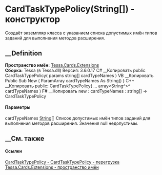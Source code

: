 # CardTaskTypePolicy(String[]) - конструктор
Создаёт экземпляр класса с указанием списка допустимых имён типов заданий для
выполнения методов расширения.
## __Definition
 **Пространство имён:** [Tessa.Cards.Extensions](N_Tessa_Cards_Extensions.htm)  
 **Сборка:** Tessa (в Tessa.dll) Версия: 3.6.0.17
C# __Копировать
     public CardTaskTypePolicy(
    	params string[] cardTypeNames
    )
VB __Копировать
     Public Sub New ( 
    	ParamArray cardTypeNames As String()
    )
C++ __Копировать
     public:
    CardTaskTypePolicy(
    	... array<String^>^ cardTypeNames
    )
F# __Копировать
     new : 
            cardTypeNames : string[] -> CardTaskTypePolicy
#### Параметры
cardTypeNames [String](https://learn.microsoft.com/dotnet/api/system.string)[]
     Список допустимых имён типов заданий для выполнения методов расширения. Значения null недопустимы. 
## __См. также
#### Ссылки
[CardTaskTypePolicy - ](T_Tessa_Cards_Extensions_CardTaskTypePolicy.htm)
[CardTaskTypePolicy -
перегрузка](Overload_Tessa_Cards_Extensions_CardTaskTypePolicy__ctor.htm)
[Tessa.Cards.Extensions - пространство имён](N_Tessa_Cards_Extensions.htm)
